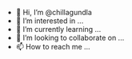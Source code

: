 - 👋 Hi, I’m @chillagundla
- 👀 I’m interested in ...
- 🌱 I’m currently learning ...
- 💞️ I’m looking to collaborate on ...
- 📫 How to reach me ...

<!---
chillagundla/chillagundla is a ✨ special ✨ repository because its `README.md` (this file) appears on your GitHub profile.
You can click the Preview link to take a look at your changes.
--->
